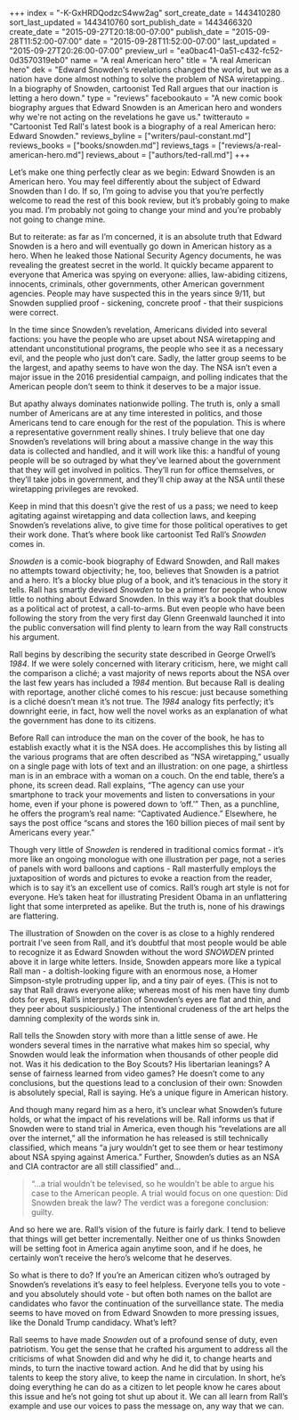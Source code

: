 +++
index = "-K-GxHRDQodzcS4ww2ag"
sort_create_date = 1443410280
sort_last_updated = 1443410760
sort_publish_date = 1443466320
create_date = "2015-09-27T20:18:00-07:00"
publish_date = "2015-09-28T11:52:00-07:00"
date = "2015-09-28T11:52:00-07:00"
last_updated = "2015-09-27T20:26:00-07:00"
preview_url = "ea0bac41-0a51-c432-fc52-0d3570319eb0"
name = "A real American hero"
title = "A real American hero"
dek = "Edward Snowden's revelations changed the world, but we as a nation have done almost nothing to solve the problem of NSA wiretapping.. In a biography of Snowden, cartoonist Ted Rall argues that our inaction is letting a hero down."
type = "reviews"
facebookauto = "A new comic book biography argues that Edward Snowden is an American hero and wonders why we're not acting on the revelations he gave us."
twitterauto = "Cartoonist Ted Rall's latest book is a biography of a real American hero: Edward Snowden."
reviews_byline = ["writers/paul-constant.md"]
reviews_books = ["books/snowden.md"]
reviews_tags = ["reviews/a-real-american-hero.md"]
reviews_about = ["authors/ted-rall.md"]
+++

Let’s make one thing perfectly clear as we begin: Edward Snowden is an American hero. You may feel differently about the subject of Edward Snowden  than I do. If so, I’m going to advise you that you’re perfectly welcome to read the rest of this book review, but it’s probably going to make you mad. I’m probably not going to change your mind and you’re probably not going to change mine. 

But to reiterate: as far as I’m concerned, it is an absolute truth that Edward Snowden is a hero and will eventually go down in American history as a hero. When he leaked those National Security Agency documents, he was revealing the greatest secret in the world. It quickly became apparent to everyone that America was spying on everyone: allies, law-abiding citizens, innocents, criminals, other governments, other American government agencies. People may have suspected this in the years since 9/11, but Snowden supplied proof - sickening, concrete proof - that their suspicions were correct. 

In the time since Snowden’s revelation, Americans divided into several factions: you have the people who are upset about NSA wiretapping and attendant unconstitutional programs, the people who see it as a necessary evil, and the people who just don’t care. Sadly, the latter group seems to be the largest, and apathy seems to have won the day. The NSA isn’t even a major issue in the 2016 presidential campaign, and polling indicates that the American people don’t seem to think it deserves to be a major issue.

But apathy always dominates nationwide polling. The truth is, only a small number of Americans are at any time interested in politics, and those Americans tend to care enough for the rest of the population. This is where a representative government really shines. I truly believe that one day Snowden’s revelations will bring about a massive change in the way this data is collected and handled, and it will work like this: a handful of young people will be so outraged by what they’ve learned about the government that they will get involved in politics. They’ll run for office themselves, or they’ll take jobs in government, and they’ll chip away at the NSA until these wiretapping privileges are revoked. 

Keep in mind that this doesn’t give the rest of us a pass; we need to keep agitating against wiretapping and data collection laws, and keeping Snowden’s revelations alive, to give time for those political operatives to get their work done. That’s where book like cartoonist Ted Rall’s *Snowden* comes in.

<div class="break"></div>

*Snowden* is a comic-book biography of Edward Snowden, and Rall makes no attempts toward objectivity; he, too, believes that Snowden is a patriot and a hero. It’s a blocky blue plug of a book, and it’s tenacious in the story it tells. Rall has smartly devised *Snowden* to be a primer for people who know little to nothing about Edward Snowden. In this way it’s a book that doubles as a political act of protest, a call-to-arms. But even people who have been following the story from the very first day Glenn Greenwald launched it into the public conversation will find plenty to learn from the way Rall constructs his argument.

Rall begins by describing the security state described in George Orwell’s *1984*. If we were solely concerned with literary criticism, here, we might call the comparison a cliché; a vast majority of news reports about the NSA over the last few years has included a *1984* mention. But because Rall is dealing with reportage, another cliché comes to his rescue: just because something is a cliché doesn’t mean it’s not true. The *1984* analogy fits perfectly; it’s downright eerie, in fact, how well the novel works as an explanation of what the government has done to its citizens. 

Before Rall can introduce the man on the cover of the book, he has to establish exactly what it is the NSA does. He accomplishes this by listing all the various programs that are often described as “NSA wiretapping,” usually on a single page with lots of text and an illustration: on one page, a shirtless man is in an embrace with a woman on a couch. On the end table, there’s a phone, its screen dead. Rall explains, “The agency can use your smartphone to track your movements and listen to conversations in your home, even if your phone is powered down to ‘off.’” Then, as a punchline, he offers the program’s real name: “Captivated Audience.” Elsewhere, he says the post office “scans and stores the 160 billion pieces of mail sent by Americans every year.” 

<div class="break"></div>

Though very little of *Snowden* is rendered in traditional comics format - it’s more like an ongoing monologue with one illustration per page, not a series of panels with word balloons and captions - Rall masterfully employs the juxtaposition of words and pictures to evoke a reaction from the reader, which is to say it’s an excellent use of comics. Rall’s rough art style is not for everyone. He’s taken heat for illustrating President Obama in an unflattering light that some interpreted as apelike. But the truth is, none of his drawings are flattering. 

The illustration of Snowden on the cover is as close to a highly rendered portrait I’ve seen from Rall, and it’s doubtful that most people would be able to recognize it as Edward Snowden without the word *SNOWDEN* printed above it in large white letters. Inside, Snowden appears more like a typical Rall man - a doltish-looking figure with an enormous nose, a Homer Simpson-style protruding upper lip, and a tiny pair of eyes. (This is not to say that Rall draws everyone alike; whereas most of his men have tiny dumb dots for eyes, Rall’s interpretation of Snowden’s eyes are flat and thin, and they peer about suspiciously.) The intentional crudeness of the art helps the damning complexity of the words sink in.

<div class="break"></div>

Rall tells the Snowden story with more than a little sense of awe. He wonders several times in the narrative what makes him so special, why Snowden would leak the information when thousands of other people did not. Was it his dedication to the Boy Scouts? His libertarian leanings? A sense of fairness learned from video games? He doesn’t come to any conclusions, but the questions lead to a conclusion of their own: Snowden is absolutely special, Rall is saying. He’s a unique figure in American history. 

And though many regard him as a hero, it’s unclear what Snowden’s future holds, or what the impact of his revelations will be. Rall informs us that if Snowden were to stand trial in America, even though his “revelations are all over the internet,” all the information he has released is still technically classified, which means “a jury wouldn’t get to see them or hear testimony about NSA spying against America.” Further, Snowden’s duties as an NSA and CIA contractor are all still classified” and...

<blockquote>“...a trial wouldn’t be televised, so he wouldn’t be able to argue his case to the American people. A trial would focus on one question: Did Snowden break the law? The verdict was a foregone conclusion: guilty.</blockquote>

And so here we are. Rall’s vision of the future is fairly dark. I tend to believe that things will get better incrementally. Neither one of us thinks Snowden will be setting foot in America again anytime soon, and if he does, he certainly won’t receive the hero’s welcome that he deserves. 

So what is there to do? If you’re an American citizen who’s outraged by Snowden’s revelations it’s easy to feel helpless. Everyone tells you to vote - and you absolutely should vote - but often both names on the ballot are candidates who favor the continuation of the surveillance state. The media seems to have moved on from Edward Snowden to more pressing issues, like the Donald Trump candidacy.  What’s left?

Rall seems to have made *Snowden* out of a profound sense of duty, even patriotism. You get the sense that he crafted his argument to address all the criticisms of what Snowden did and why he did it, to change hearts and minds, to turn the inactive toward action. And he did that by using his talents to keep the story alive, to keep the name in circulation. In short, he’s doing everything he can do as a citizen to let people know he cares about this issue and he’s not going tot shut up about it. We can all learn from Rall’s example and use our voices to pass the message on, any way that we can.
